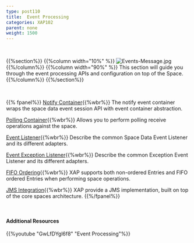 ```yaml
---
type: post110
title:  Event Processing
categories: XAP102
parent: none
weight: 1500
---
```


<br>

{{%section%}}
{{%column width="10%" %}}
![Events-Message.jpg](/attachment_files/subject/Events-Message.png)
{{%/column%}}
{{%column width="90%" %}}
This section will guide you through the event processing APIs and configuration on top of the Space.
{{%/column%}}
{{%/section%}}

<br>


{{% fpanel%}}
[Notify Container](./notify-container-overview.html){{%wbr%}}
The notify event container wraps the space data event session API with event container abstraction.

[Polling Container](./polling-container-overview.html){{%wbr%}}
Allows you to perform polling receive operations against the space.

[Event Listener](./data-event-listener.html){{%wbr%}}
Describe the common Space Data Event Listener and its different adapters.

[Event Exception Listener](./event-exception-handler.html){{%wbr%}}
Describe the common Exception Event Listener and its different adapters.

[FIFO Ordering](./fifo-overview.html){{%wbr%}}
XAP supports both non-ordered Entries and FIFO ordered Entries when performing space operations.

[JMS Integration](./messaging-support.html){{%wbr%}}
XAP provide a JMS implementation, built on top of the core spaces architecture.
{{%/fpanel%}}


<br>

#### Additional Resources

{{%youtube "GwLfDYgl6f8"  "Event Processing"%}}


